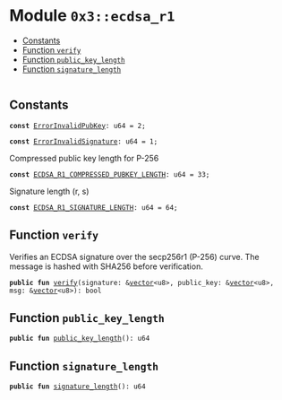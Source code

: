 
<a name="0x3_ecdsa_r1"></a>

# Module `0x3::ecdsa_r1`



-  [Constants](#@Constants_0)
-  [Function `verify`](#0x3_ecdsa_r1_verify)
-  [Function `public_key_length`](#0x3_ecdsa_r1_public_key_length)
-  [Function `signature_length`](#0x3_ecdsa_r1_signature_length)


<pre><code></code></pre>



<a name="@Constants_0"></a>

## Constants


<a name="0x3_ecdsa_r1_ErrorInvalidPubKey"></a>



<pre><code><b>const</b> <a href="ecdsa_r1.md#0x3_ecdsa_r1_ErrorInvalidPubKey">ErrorInvalidPubKey</a>: u64 = 2;
</code></pre>



<a name="0x3_ecdsa_r1_ErrorInvalidSignature"></a>



<pre><code><b>const</b> <a href="ecdsa_r1.md#0x3_ecdsa_r1_ErrorInvalidSignature">ErrorInvalidSignature</a>: u64 = 1;
</code></pre>



<a name="0x3_ecdsa_r1_ECDSA_R1_COMPRESSED_PUBKEY_LENGTH"></a>

Compressed public key length for P-256


<pre><code><b>const</b> <a href="ecdsa_r1.md#0x3_ecdsa_r1_ECDSA_R1_COMPRESSED_PUBKEY_LENGTH">ECDSA_R1_COMPRESSED_PUBKEY_LENGTH</a>: u64 = 33;
</code></pre>



<a name="0x3_ecdsa_r1_ECDSA_R1_SIGNATURE_LENGTH"></a>

Signature length (r, s)


<pre><code><b>const</b> <a href="ecdsa_r1.md#0x3_ecdsa_r1_ECDSA_R1_SIGNATURE_LENGTH">ECDSA_R1_SIGNATURE_LENGTH</a>: u64 = 64;
</code></pre>



<a name="0x3_ecdsa_r1_verify"></a>

## Function `verify`

Verifies an ECDSA signature over the secp256r1 (P-256) curve.
The message is hashed with SHA256 before verification.


<pre><code><b>public</b> <b>fun</b> <a href="ecdsa_r1.md#0x3_ecdsa_r1_verify">verify</a>(signature: &<a href="">vector</a>&lt;u8&gt;, public_key: &<a href="">vector</a>&lt;u8&gt;, msg: &<a href="">vector</a>&lt;u8&gt;): bool
</code></pre>



<a name="0x3_ecdsa_r1_public_key_length"></a>

## Function `public_key_length`



<pre><code><b>public</b> <b>fun</b> <a href="ecdsa_r1.md#0x3_ecdsa_r1_public_key_length">public_key_length</a>(): u64
</code></pre>



<a name="0x3_ecdsa_r1_signature_length"></a>

## Function `signature_length`



<pre><code><b>public</b> <b>fun</b> <a href="ecdsa_r1.md#0x3_ecdsa_r1_signature_length">signature_length</a>(): u64
</code></pre>
